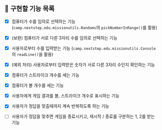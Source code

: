 ## 🚀 구현할 기능 목록

- [x] 컴퓨터가 수를 임의로 선택하는 기능 (`camp.nextstep.edu.missionutils.Randoms`의 `pickNumberInRange()`를 활용)


- [x] (보완) 컴퓨터가 서로 다른 3자리 수를 임의로 선택하는 기능


- [x] 사용자로부터 수를 입력받는 기능 (`camp.nextstep.edu.missionutils.Console`의 `readLine()`을 활용)


- [x] (예외 처리) 사용자로부터 입력받은 숫자가 서로 다른 3자리 수인지 확인하는 기능


- [x] 컴퓨터가 스트라이크 개수를 세는 기능


- [x] 컴퓨터가 볼 개수를 세는 기능


- [x] 사용자에게 게임 결과를 볼, 스트라이크 개수로 표시하는 기능


- [x] 사용자가 정답을 맞출때까지 계속 반복하도록 하는 기능


- [ ] 사용자가 정답을 맞추면 게임을 종료시키고, 재시작 / 종료를 구분하는 1, 2를 받는 기능